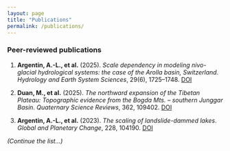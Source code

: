 ```yaml
---
layout: page
title: "Publications"
permalink: /publications/
---
```


### Peer-reviewed publications

1. **Argentin, A.-L., et al.** (2025). *Scale dependency in modeling nivo-glacial hydrological systems: the case of the Arolla basin, Switzerland*. _Hydrology and Earth System Sciences_, 29(6), 1725–1748. [DOI](https://doi.org/10.5194/hess-29-1725-2025)

2. **Duan, M., et al.** (2025). *The northward expansion of the Tibetan Plateau: Topographic evidence from the Bogda Mts. – southern Junggar Basin*. _Quaternary Science Reviews_, 362, 109402. [DOI](https://doi.org/10.1016/j.quascirev.2025.109402)

3. **Argentin, A.-L., et al.** (2023). *The scaling of landslide-dammed lakes*. _Global and Planetary Change_, 228, 104190. [DOI](https://doi.org/10.1016/j.gloplacha.2023.104190)

*(Continue the list...)*

